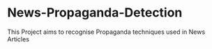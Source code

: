 # News-Propaganda-Detection
This Project aims to recognise Propaganda techniques used in News Articles
